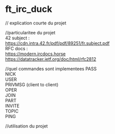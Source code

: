 # ft_irc_duck

// explication courte du projet

//particularitee du projet  
42 subject :  
https://cdn.intra.42.fr/pdf/pdf/89251/fr.subject.pdf  
RFC docs :  
https://modern.ircdocs.horse  
https://datatracker.ietf.org/doc/html/rfc2812  

//quel commandes sont implementees
PASS  
NICK  
USER  
PRIVMSG (client to client)  
OPER  
JOIN  
PART  
INVITE  
TOPIC  
PING  

//utilisation du projet
